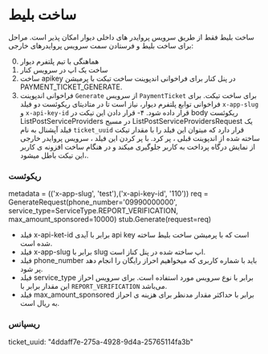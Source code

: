 # ساخت بلیط

ساخت بلیط فقط از طریق سرویس پروایدر های داخلی دیوار امکان پذیر است. مراحل برای ساخت بلیط و فرستادن سمت سرویس پروایدر‌های خارجی:

0. هماهنگی با تیم پلتفرم دیوار
1. ساخت یک اپ در سرویس کنار 
2. ساخت apikey در پنل کنار برای فراخوانی اندپوینت ساخت تیکت با پرمیشن PAYMENT_TICKET_GENERATE.
3. فراخوانی اندپوینت `Generate` از سرویس `PaymentTicket` برای ساخت تیکت. برای فراخوانی توابع پلتفرم دیوار، نیاز است تا در متادیتای ریکوئست دو فیلد `x-app-slug` و `x-api-key-id` قرار داده شود.
۴- قرار دادن این تیکت در body ریکوئست ListPostServiceProviders
در مسیج ListPostServiceProvidersRequest یک فیلد آپشنال به نام `ticket_uuid` قرار دارد که میتوان این فیلد را با مقدار تیکت ساخته شده از اندپوینت قبلی ، پر کرد. با پر کردن این فیلد ، سرویس پروایدر خارجی از نمایش درگاه پرداخت به کاربر جلوگیری میکند و در هنگام ساخت افزونه ی کاربر ،‌این تیکت باطل میشود.

### ریکوئست

metadata = (('x-app-slug', 'test'),('x-api-key-id', '110'))
req = GenerateRequest(phone_number='09990000000', service_type=ServiceType.REPORT_VERIFICATION, max_amount_sponsored=10000)
stub.Generate(request=req)

- فیلد x-api-ket-id برابر با آیدی api key است که با پرمیشن ساخت بلیط ساخته شده است.
- فیلد x-app-slug برابر با slug اپ ساخته شده در پنل کناز است.
- فیلد phone_number باید با شماره کاربری که میخواهیم احراز رایگان را انجام دهد پر شود. 
- فیلد service_type برابر با نوع سرویس مورد استفاده است. برای سرویس احراز این مقدار برابر با `REPORT_VERIFICATION` می‌باشد.
- فیلد max_amount_sponsored برابر با حداکثر مقدار مدنظر برای هزینه ی احراز به ریال است. 

### ریسپانس

ticket_uuid: "4ddaff7e-275a-4928-9d4a-25765114fa3b"
